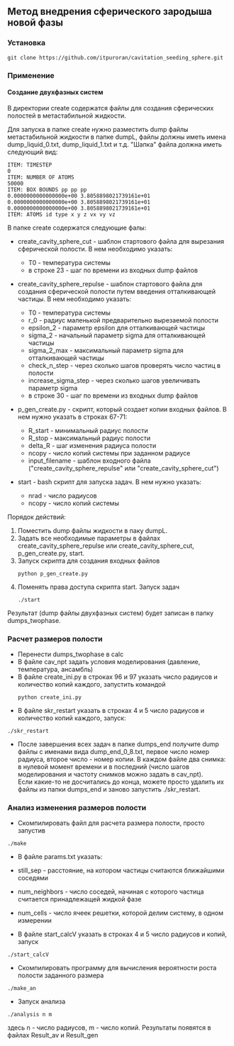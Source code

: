 ## Метод внедрения сферического зародыша новой фазы

### Установка
```
git clone https://github.com/itpuroran/cavitation_seeding_sphere.git
```

### Применение

#### Создание двухфазных систем

В директории create содержатся файлы для создания сферических полостей в метастабильной жидкости.

Для запуска в папке create нужно разместить dump файлы метастабильной жидкости в папке dumpL, файлы должны иметь имена dump_liquid_0.txt, dump_liquid_1.txt и т.д.
"Шапка" файла должна иметь следующий вид:
```
ITEM: TIMESTEP
0
ITEM: NUMBER OF ATOMS
50000
ITEM: BOX BOUNDS pp pp pp
0.0000000000000000e+00 3.8058898021739161e+01
0.0000000000000000e+00 3.8058898021739161e+01
0.0000000000000000e+00 3.8058898021739161e+01
ITEM: ATOMS id type x y z vx vy vz 
```

В папке create содержатся следующие фалы:

* create_cavity_sphere_cut - шаблон стартового файла для вырезания сферической полости. В нем необходимо указать:
  * T0 - температура системы
  * в строке 23 - шаг по времени из входных dump файлов

* create_cavity_sphere_repulse - шаблон стартового файла для создания сферической полости путем введения отталкивающей частицы. В нем необходимо указать:
  * T0  - температура системы
  * r_0 - радиус маленькой предварительно вырезаемой полости
  * epsilon_2 - параметр epsilon для отталкивающей частицы
  * sigma_2 - начальный параметр sigma для отталкивающей частицы
  * sigma_2_max - максимальный параметр sigma для отталкивающей частицы
  * check_n_step - через сколько шагов проверять число частиц в полости
  * increase_sigma_step - через сколько шагов увеличивать параметр sigma
  * в строке 30 - шаг по времени из входных dump файлов

* p_gen_create.py - скрипт, который создает копии входных файлов. В нем нужно указать в строках 67-71:

  * R_start  - минимальный радиус полости
  * R_stop - максимальный радиус полости
  * delta_R - шаг изменения радиуса полости
  * ncopy - число копий системы при заданном радиусе
  * input_filename - шаблон входного файла ("create_cavity_sphere_repulse" или "create_cavity_sphere_cut")

* start - bash скрипт для запуска задач. В нем нужно указать:
  * nrad - число радиусов
  * ncopy - число копий системы

Порядок действий:

1. Поместить dump файлы жидкости в паку dumpL.
2. Задать все необходимые параметры в файлах create_cavity_sphere_repulse или create_cavity_sphere_cut, p_gen_create.py, start.
3. Запуск скрипта для создания входных файлов
   ```
   python p_gen_create.py
   ```
4. Поменять права доступа скрипта start. Запуск задач
   ```
   ./start
   ```
Результат (dump файлы двухфазных систем) будет записан в папку dumps_twophase. 

### Расчет размеров полости
	
* Перенести dumps_twophase в calc
* В файле cav_npt задать условия моделирования (давление, температура, ансамбль)
* В файле create_ini.py в строках 96 и 97 указать число радиусов и количество копий каждого, запустить командой
   ```
   python create_ini.py
   ```
* В файле skr_restart указать в строках 4 и 5 число радиусов и количество копий каждого, запуск: 
```
./skr_restart
```
* После завершения всех задач в папке dumps_end получите dump файлы с именами вида dump_end_0_8.txt, первое число номер радиуса, второе число - номер копии. В каждом файле два снимка: в нулевой момент времени и в последний (число шагов моделирования и частоту снимков можно задать в cav_npt).  
Если какие-то не досчитались до конца, можете просто удалить их файлы из папки dumps_end и заново запустить ./skr_restart. 

### Анализ изменения размеров полости
   
* Скомпилировать файл для расчета размера полости, просто запустив 
```
./make
```

* В файле params.txt указать:
 * still_sep      - расстояние, на котором частицы считаются ближайшими соседями
 * num_neighbors  - число соседей, начиная с которого частица считается принадлежащей жидкой фазе 
 * num_cells      - число ячеек решетки, которой делим систему, в одном измерении

* В файле start_calcV указать в строках 4 и 5 число радиусов и копий, запуск 
```
./start_calcV
```

* Скомпилировать программу для вычисления вероятности роста полости заданного размера 
```
./make_an
```
* Запуск анализа 
```
./analysis n m
```
здесь n - число радиусов, m - число копий. Результаты появятся в файлах Result_av и Result_gen




  












